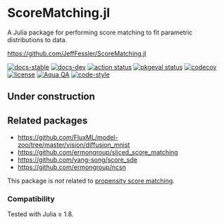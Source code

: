 # ScoreMatching.jl
A Julia package for performing score matching
to fit parametric distributions to data.

https://github.com/JeffFessler/ScoreMatching.jl

[![docs-stable][docs-stable-img]][docs-stable-url]
[![docs-dev][docs-dev-img]][docs-dev-url]
[![action status][action-img]][action-url]
[![pkgeval status][pkgeval-img]][pkgeval-url]
[![codecov][codecov-img]][codecov-url]
[![license][license-img]][license-url]
[![Aqua QA][aqua-img]][aqua-url]
[![code-style][code-blue-img]][code-blue-url]

## Under construction

## Related packages

* https://github.com/FluxML/model-zoo/tree/master/vision/diffusion_mnist
* https://github.com/ermongroup/sliced_score_matching
* https://github.com/yang-song/score_sde
* https://github.com/ermongroup/ncsn

This package is _not_ related to
[propensity score matching](https://en.wikipedia.org/wiki/Propensity_score_matching).


### Compatibility

Tested with Julia ≥ 1.8.


<!-- URLs -->
[action-img]: https://github.com/JeffFessler/ScoreMatching.jl/workflows/CI/badge.svg
[action-url]: https://github.com/JeffFessler/ScoreMatching.jl/actions
[build-img]: https://github.com/JeffFessler/ScoreMatching.jl/workflows/CI/badge.svg?branch=main
[build-url]: https://github.com/JeffFessler/ScoreMatching.jl/actions?query=workflow%3ACI+branch%3Amain
[pkgeval-img]: https://juliaci.github.io/NanosoldierReports/pkgeval_badges/S/ScoreMatching.svg
[pkgeval-url]: https://juliaci.github.io/NanosoldierReports/pkgeval_badges/S/ScoreMatching.html
[code-blue-img]: https://img.shields.io/badge/code%20style-blue-4495d1.svg
[code-blue-url]: https://github.com/invenia/BlueStyle
[codecov-img]: https://codecov.io/github/JeffFessler/ScoreMatching.jl/coverage.svg?branch=main
[codecov-url]: https://codecov.io/github/JeffFessler/ScoreMatching.jl?branch=main
[docs-stable-img]: https://img.shields.io/badge/docs-stable-blue.svg
[docs-stable-url]: https://JeffFessler.github.io/ScoreMatching.jl/stable
[docs-dev-img]: https://img.shields.io/badge/docs-dev-blue.svg
[docs-dev-url]: https://JeffFessler.github.io/ScoreMatching.jl/dev
[license-img]: https://img.shields.io/badge/license-MIT-brightgreen.svg
[license-url]: LICENSE
[aqua-img]: https://img.shields.io/badge/Aqua.jl-%F0%9F%8C%A2-aqua.svg
[aqua-url]: https://github.com/JuliaTesting/Aqua.jl
